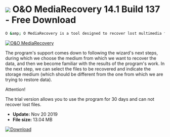 # ![](https://cdn.softexe.net/static/icon/3/o-o-mediarecovery-11091.png) O&O MediaRecovery 14.1 Build 137 - Free Download

```sh
O &amp; O MediaRecovery is a tool designed to recover lost multimedia files (such as movies, photos, music files) from any data media (hard drives, external data magazines, pendrives, etc.). With its help it is possible to restore accidentally deleted files or recover valuable photos lost as a result of formatting the hard disk.
```
[![O&O MediaRecovery](https://gallery.dpcdn.pl/imgc/Tools/58149/g_-_420x350_1.5_-_x20150410112908_0.jpg)](https://softexe.net/win/disks-files/data-recovery/o-o-mediarecovery:ppRap.html)

The program's support comes down to following the wizard's next steps, during which we choose the medium from which we want to recover the data, and then we become familiar with the results of the program's work. In the next step, we can select the files to be recovered and indicate the storage medium (which should be different from the one from which we are trying to restore data).
 
 Attention!
 
 The trial version allows you to use the program for 30 days and can not recover lost files.


- **Update:** Nov 20 2019
- **File size:** 13.04 MB

[![Download](https://cdn.softexe.net/static/img/download.png)](https://softexe.net/win/disks-files/data-recovery/o-o-mediarecovery:ppRap.html)

